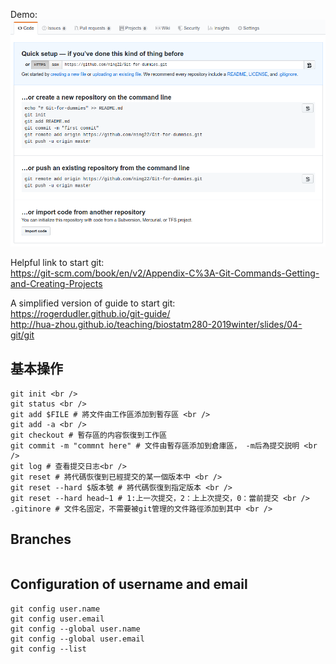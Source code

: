 Demo:<br />
![Demo](git-for-dummy.png)<br />

Helpful link to start git: <br />
https://git-scm.com/book/en/v2/Appendix-C%3A-Git-Commands-Getting-and-Creating-Projects

A simplified version of guide to start git: <br />
https://rogerdudler.github.io/git-guide/ <br />
http://hua-zhou.github.io/teaching/biostatm280-2019winter/slides/04-git/git


##  基本操作
```
git init <br />
git status <br />
git add $FILE # 將文件由工作區添加到暫存區 <br />
git add -a <br />
git checkout # 暫存區的内容恢復到工作區
git commit -m "commnt here" # 文件由暫存區添加到倉庫區， -m后為提交説明 <br />
git log # 查看提交日志<br />
git reset # 將代碼恢復到已經提交的某一個版本中 <br />
git reset --hard $版本號 # 將代碼恢復到指定版本 <br />
git reset --hard head~1 # 1:上一次提交，2：上上次提交，0：當前提交 <br />
.gitinore # 文件名固定，不需要被git管理的文件路徑添加到其中 <br />
```
## Branches
```

```
## Configuration of username and email 
```
git config user.name
git config user.email
git config --global user.name
git config --global user.email
git config --list
```


